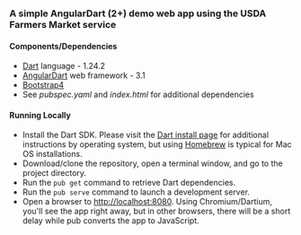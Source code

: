 ### A simple AngularDart (2+) demo web app using the USDA Farmers Market service

#### Components/Dependencies

 - [Dart][dart] language - 1.24.2
 - [AngularDart][angular-dart] web framework - 3.1
 - [Bootstrap4][bootstrap]
 - See *pubspec.yaml* and *index.html* for additional dependencies

#### Running Locally

 - Install the Dart SDK. Please visit the [Dart install page][dart-install] for additional instructions by operating system, but using [Homebrew][homebrew] is typical for Mac OS installations. 
 - Download/clone the repository, open a terminal window, and go to the project directory.
 - Run the `pub get` command to retrieve Dart dependencies.
 - Run the `pub serve` command to launch a development server. 
 - Open a browser to [http://localhost:8080](). Using Chromium/Dartium, you'll see the app right away, but in other browsers, there will be a short delay while pub converts the app to JavaScript.
  
[dart]: https://www.dartlang.org
[angular-dart]: https://webdev.dartlang.org/angular
[bootstrap]: http://v4-alpha.getbootstrap.com/
[dart-install]: https://www.dartlang.org/install
[homebrew]: http://brew.sh/